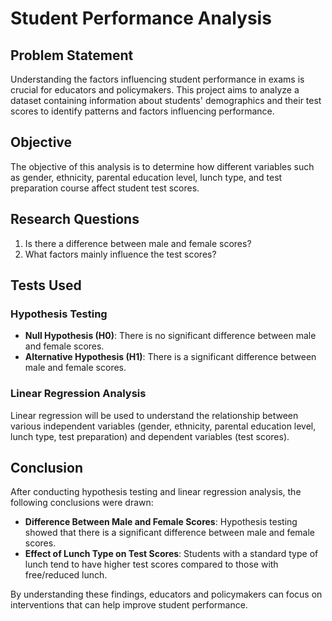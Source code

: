 # Student Performance Analysis

## Problem Statement

Understanding the factors influencing student performance in exams is crucial for educators and policymakers. This project aims to analyze a dataset containing information about students' demographics and their test scores to identify patterns and factors influencing performance.

## Objective

The objective of this analysis is to determine how different variables such as gender, ethnicity, parental education level, lunch type, and test preparation course affect student test scores.

## Research Questions

1. Is there a difference between male and female scores?
2. What factors mainly influence the test scores?

## Tests Used

### Hypothesis Testing
- **Null Hypothesis (H0)**: There is no significant difference between male and female scores.
- **Alternative Hypothesis (H1)**: There is a significant difference between male and female scores.

### Linear Regression Analysis
Linear regression will be used to understand the relationship between various independent variables (gender, ethnicity, parental education level, lunch type, test preparation) and dependent variables (test scores).

## Conclusion

After conducting hypothesis testing and linear regression analysis, the following conclusions were drawn:

- **Difference Between Male and Female Scores**: Hypothesis testing showed that there is a significant difference between male and female scores.
- **Effect of Lunch Type on Test Scores**: Students with a standard type of lunch tend to have higher test scores compared to those with free/reduced lunch.

By understanding these findings, educators and policymakers can focus on interventions that can help improve student performance.
